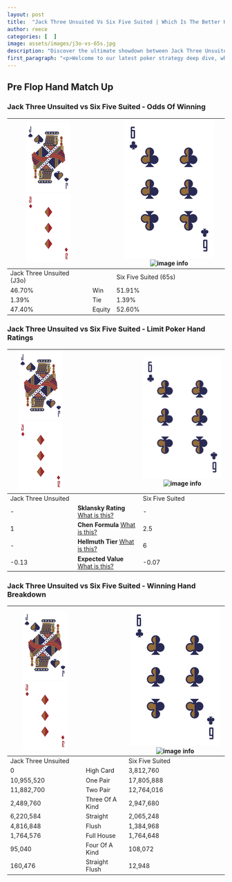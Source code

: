 ```yaml
---
layout: post
title:  "Jack Three Unsuited Vs Six Five Suited | Which Is The Better Hand In Poker? A Complete Guide"
author: reece
categories: [  ]
image: assets/images/j3o-vs-65s.jpg
description: "Discover the ultimate showdown between Jack Three Unsuited and Six Five Suited in poker! Uncover the odds, strategies, and scenarios where one hand triumphs over the other. Get ready to up your poker game with this thrilling analysis."
first_paragraph: "<p>Welcome to our latest poker strategy deep dive, where we're pitting two distinct hands against each other in a high-stakes showdown: Jack Three Unsuited vs Six Five Suited.</p><p>In the dynamic world of poker, every decision counts, and knowing which hand holds the upper hand is key to your success at the table.</p><p>In this article, we'll dissect these two hands, explore the scenarios where one dominates the other, and equip you with the knowledge to make strategic choices that can tip the odds in your favor.</p><p>Get ready to unravel the intriguing dynamics of these poker hands and elevate your game to new heights.</p>"
---
```




[comment]: # (sp0)

## Pre Flop Hand Match Up

<div class="table hand-ratings" markdown="1"> 



### Jack Three Unsuited vs Six Five Suited - Odds Of Winning


    
| ![image info](assets/images/hand1/J.png) ![image info](assets/images/hand1/3o.png) |  | ![image info](assets/images/hand2/6.png) ![image info](assets/images/hand2/5s.png) |
| -------- | -------- | -------- |
| Jack Three Unsuited (J3o) |  | Six Five Suited (65s) |
| 46.70% | Win | 51.91% |
| 1.39% | Tie | 1.39% |
| 47.40% | Equity | 52.60% |




[comment]: # (sp1)



### Jack Three Unsuited vs Six Five Suited - Limit Poker Hand Ratings


    
| ![image info](assets/images/hand1/J.png) ![image info](assets/images/hand1/3o.png) |  | ![image info](assets/images/hand2/6.png) ![image info](assets/images/hand2/5s.png) |
| -------- | -------- | -------- |
| Jack Three Unsuited |  | Six Five Suited |
| - | **Sklansky Rating** [What is this?](/sklansky-rating-explained) | - |
| 1 | **Chen Formula** [What is this?](/chen-formula-explained) | 2.5 |
| - | **Hellmuth Tier** [What is this?](/Hellmuth-tier-explained) | 6 |
| -0.13 | **Expected Value** [What is this?](/expected-value-explained) | -0.07 |




[comment]: # (sp2)



### Jack Three Unsuited vs Six Five Suited - Winning Hand Breakdown


    
| ![image info](assets/images/hand1/J.png) ![image info](assets/images/hand1/3o.png) |  | ![image info](assets/images/hand2/6.png) ![image info](assets/images/hand2/5s.png) |
| -------- | -------- | -------- |
| Jack Three Unsuited |  | Six Five Suited |
| 0 | High Card | 3,812,760 |
| 10,955,520 | One Pair | 17,805,888 |
| 11,882,700 | Two Pair | 12,764,016 |
| 2,489,760 | Three Of A Kind | 2,947,680 |
| 6,220,584 | Straight | 2,065,248 |
| 4,816,848 | Flush | 1,384,968 |
| 1,764,576 | Full House | 1,764,648 |
| 95,040 | Four Of A Kind | 108,072 |
| 160,476 | Straight Flush | 12,948 |




[comment]: # (sp3)



</div>

[comment]: # (sp4)



[comment]: # (sp5)

